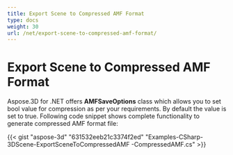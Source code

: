 ```yaml
---
title: Export Scene to Compressed AMF Format
type: docs
weight: 30
url: /net/export-scene-to-compressed-amf-format/
---
```


# **Export Scene to Compressed AMF Format**
Aspose.3D for .NET offers **AMFSaveOptions** class which allows you to set bool value for compression as per your requirements. By default the value is set to true. Following code snippet shows complete functionality to generate compressed AMF format file:

{{< gist "aspose-3d" "631532eeb21c3374f2ed" "Examples-CSharp-3DScene-ExportSceneToCompressedAMF -CompressedAMF.cs" >}}
